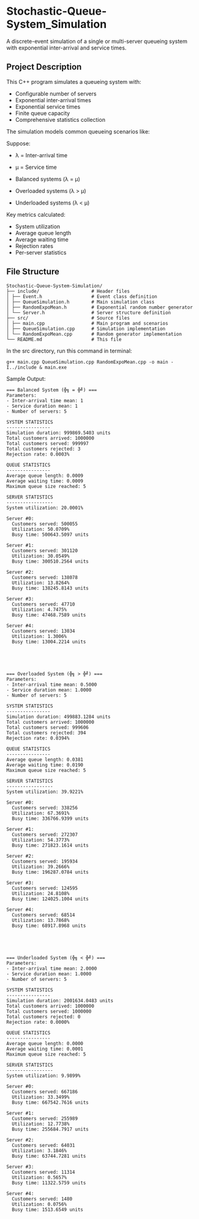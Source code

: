 # Stochastic-Queue-System_Simulation
A discrete-event simulation of a single or multi-server queueing system with exponential inter-arrival and service times.

## Project Description

This C++ program simulates a queueing system with:
- Configurable number of servers
- Exponential inter-arrival times
- Exponential service times
- Finite queue capacity
- Comprehensive statistics collection

The simulation models common queueing scenarios like:

Suppose:
- λ = Inter-arrival time
- μ = Service time

- Balanced systems (λ = μ)
- Overloaded systems (λ > μ)
- Underloaded systems (λ < μ)

Key metrics calculated:
- System utilization
- Average queue length
- Average waiting time
- Rejection rates
- Per-server statistics

## File Structure
```
Stochastic-Queue-System-Simulation/
├── include/                   # Header files
│ ├── Event.h                  # Event class definition
│ ├── QueueSimulation.h        # Main simulation class
│ ├── RandomExpoMean.h         # Exponential random number generator
│ └── Server.h                 # Server structure definition
├── src/                       # Source files
│ ├── main.cpp                 # Main program and scenarios
│ ├── QueueSimulation.cpp      # Simulation implementation
│ └── RandomExpoMean.cpp       # Random generator implementation
└── README.md                  # This file
```

In the src directory, run this command in terminal:
```
g++ main.cpp QueueSimulation.cpp RandomExpoMean.cpp -o main -I../include & main.exe
```

Sample Output:
```
=== Balanced System (╬╗ = ╬╝) ===
Parameters:
- Inter-arrival time mean: 1
- Service duration mean: 1
- Number of servers: 5

SYSTEM STATISTICS
----------------
Simulation duration: 999869.5403 units
Total customers arrived: 1000000
Total customers served: 999997
Total customers rejected: 3
Rejection rate: 0.0003%

QUEUE STATISTICS
----------------
Average queue length: 0.0009
Average waiting time: 0.0009
Maximum queue size reached: 5

SERVER STATISTICS
-----------------
System utilization: 20.0001%

Server #0:
  Customers served: 500055
  Utilization: 50.0709%
  Busy time: 500643.5097 units

Server #1:
  Customers served: 301120
  Utilization: 30.0549%
  Busy time: 300510.2564 units

Server #2:
  Customers served: 138078
  Utilization: 13.8264%
  Busy time: 138245.8143 units

Server #3:
  Customers served: 47710
  Utilization: 4.7475%
  Busy time: 47468.7589 units

Server #4:
  Customers served: 13034
  Utilization: 1.3006%
  Busy time: 13004.2214 units





=== Overloaded System (╬╗ > ╬╝) ===
Parameters:
- Inter-arrival time mean: 0.5000
- Service duration mean: 1.0000
- Number of servers: 5

SYSTEM STATISTICS
----------------
Simulation duration: 499883.1284 units
Total customers arrived: 1000000
Total customers served: 999606
Total customers rejected: 394
Rejection rate: 0.0394%

QUEUE STATISTICS
----------------
Average queue length: 0.0381
Average waiting time: 0.0190
Maximum queue size reached: 5

SERVER STATISTICS
-----------------
System utilization: 39.9221%

Server #0:
  Customers served: 338256
  Utilization: 67.3691%
  Busy time: 336766.9399 units

Server #1:
  Customers served: 272307
  Utilization: 54.3773%
  Busy time: 271823.1614 units

Server #2:
  Customers served: 195934
  Utilization: 39.2666%
  Busy time: 196287.0784 units

Server #3:
  Customers served: 124595
  Utilization: 24.8108%
  Busy time: 124025.1004 units

Server #4:
  Customers served: 68514
  Utilization: 13.7868%
  Busy time: 68917.8968 units





=== Underloaded System (╬╗ < ╬╝) ===
Parameters:
- Inter-arrival time mean: 2.0000
- Service duration mean: 1.0000
- Number of servers: 5

SYSTEM STATISTICS
----------------
Simulation duration: 2001634.0483 units
Total customers arrived: 1000000
Total customers served: 1000000
Total customers rejected: 0
Rejection rate: 0.0000%

QUEUE STATISTICS
----------------
Average queue length: 0.0000
Average waiting time: 0.0001
Maximum queue size reached: 5

SERVER STATISTICS
-----------------
System utilization: 9.9899%

Server #0:
  Customers served: 667186
  Utilization: 33.3499%
  Busy time: 667542.7616 units

Server #1:
  Customers served: 255989
  Utilization: 12.7738%
  Busy time: 255684.7917 units

Server #2:
  Customers served: 64031
  Utilization: 3.1846%
  Busy time: 63744.7281 units

Server #3:
  Customers served: 11314
  Utilization: 0.5657%
  Busy time: 11322.5759 units

Server #4:
  Customers served: 1480
  Utilization: 0.0756%
  Busy time: 1513.6549 units
```
